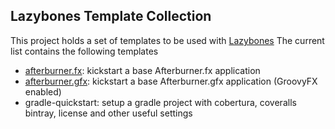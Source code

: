 Lazybones Template Collection
-----------------------------

This project holds a set of templates to be used with [Lazybones][]
The current list contains the following templates

 * [afterburner.fx][]: kickstart a base Afterburner.fx application
 * [afterburner.gfx][]: kickstart a base Afterburner.gfx application (GroovyFX enabled)
 * gradle-quickstart: setup a gradle project with cobertura, coveralls
   bintray, license and other useful settings

[Lazybones]: http://github.com/pledbrook/lazybones
[afterburner.fx]: http://afterburner.adam-bien.com
[afterburner.gfx]: https://bitbucket.org/bgoetzmann/afterburner.gfx/wiki/Home

